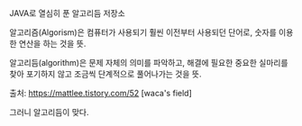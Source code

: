 
JAVA로 열심히 푼 알고리듬 저장소


알고리즘(Algorism)은 컴퓨터가 사용되기 훨씬 이전부터 사용되던 단어로, 숫자를 이용한 연산을 하는 것을 뜻. 




알고리듬(algorithm)은 문제 자체의 의미를 파악하고, 해결에 필요한 중요한 실마리를 찾아 포기하지 않고 조금씩 단계적으로 풀어나가는 것을 뜻.

출처: https://mattlee.tistory.com/52 [waca's field]


그러니 알고리듬이 맞다.


